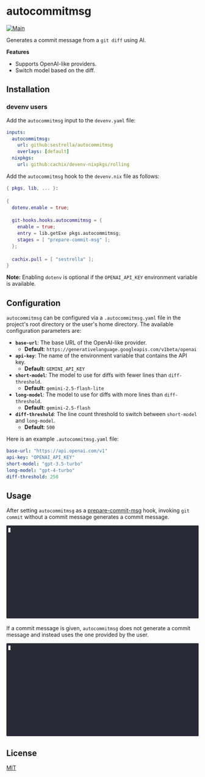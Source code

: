 # autocommitmsg

[![Main](https://github.com/sestrella/autocommitmsg/actions/workflows/main.yml/badge.svg)](https://github.com/sestrella/autocommitmsg/actions/workflows/main.yml)

Generates a commit message from a `git diff` using AI.

**Features**

- Supports OpenAI-like providers.
- Switch model based on the diff.

## Installation

### devenv users

Add the `autocommitmsg` input to the `devenv.yaml` file:

```yml
inputs:
  autocommitmsg:
    url: github:sestrella/autocommitmsg
    overlays: [default]
  nixpkgs:
    url: github:cachix/devenv-nixpkgs/rolling
```

Add the `autocommitmsg` hook to the `devenv.nix` file as follows:

```nix
{ pkgs, lib, ... }:

{
  dotenv.enable = true;

  git-hooks.hooks.autocommitmsg = {
    enable = true;
    entry = lib.getExe pkgs.autocommitmsg;
    stages = [ "prepare-commit-msg" ];
  };

  cachix.pull = [ "sestrella" ];
}
```

**Note:** Enabling `dotenv` is optional if the `OPENAI_API_KEY` environment
variable is available.

## Configuration

`autocommitmsg` can be configured via a `.autocommitmsg.yaml` file in
the project's root directory or the user's home directory. The available
configuration parameters are:

- **`base-url`**: The base URL of the OpenAI-like provider.
  - **Default**: `https://generativelanguage.googleapis.com/v1beta/openai`
- **`api-key`**: The name of the environment variable that contains the API key.
  - **Default**: `GEMINI_API_KEY`
- **`short-model`**: The model to use for diffs with fewer lines than `diff-threshold`.
  - **Default**: `gemini-2.5-flash-lite`
- **`long-model`**: The model to use for diffs with more lines than `diff-threshold`.
  - **Default**: `gemini-2.5-flash`
- **`diff-threshold`**: The line count threshold to switch between `short-model` and `long-model`.
  - **Default**: `500`

Here is an example `.autocommitmsg.yaml` file:

```yaml
base-url: "https://api.openai.com/v1"
api-key: "OPENAI_API_KEY"
short-model: "gpt-3.5-turbo"
long-model: "gpt-4-turbo"
diff-threshold: 250
```

## Usage

After setting `autocommitmsg` as a [prepare-commit-msg] hook, invoking `git
commit` without a commit message generates a commit message.

![generated-commit](assets/generated-commit.gif)

If a commit message is given, `autocommitmsg` does not generate a commit message
and instead uses the one provided by the user.

![custom-commit](assets/custom-commit.gif)

## License

[MIT](LICENSE)

[prepare-commit-msg]: https://git-scm.com/docs/githooks#_prepare_commit_msg
